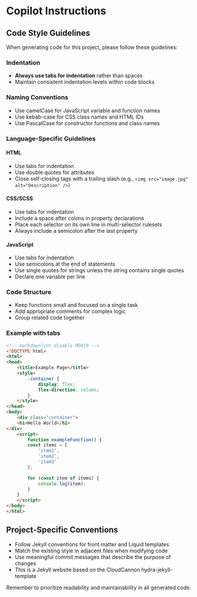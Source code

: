 # Copilot Instructions

## Code Style Guidelines

When generating code for this project, please follow these guidelines:

### Indentation

- **Always use tabs for indentation** rather than spaces
- Maintain consistent indentation levels within code blocks

### Naming Conventions

- Use camelCase for JavaScript variable and function names
- Use kebab-case for CSS class names and HTML IDs
- Use PascalCase for constructor functions and class names

### Language-Specific Guidelines

#### HTML

- Use tabs for indentation
- Use double quotes for attributes
- Close self-closing tags with a trailing slash (e.g., `<img src="image.jpg" alt="Description" />`)

#### CSS/SCSS

- Use tabs for indentation
- Include a space after colons in property declarations
- Place each selector on its own line in multi-selector rulesets
- Always include a semicolon after the last property

#### JavaScript

- Use tabs for indentation
- Use semicolons at the end of statements
- Use single quotes for strings unless the string contains single quotes
- Declare one variable per line

### Code Structure

- Keep functions small and focused on a single task
- Add appropriate comments for complex logic
- Group related code together

### Example with tabs

```html
<!-- markdownlint-disable MD010 -->
<!DOCTYPE html>
<html>
<head>
	<title>Example Page</title>
	<style>
		.container {
			display: flex;
			flex-direction: column;
		}
	</style>
</head>
<body>
	<div class="container">
	<h1>Hello World</h1>
</div>
	<script>
		function exampleFunction() {
		const items = [
			'item1',
			'item2',
			'item3'
		];

		for (const item of items) {
			console.log(item);
		}
	}
	</script>
</body>
</html>
```

## Project-Specific Conventions

- Follow Jekyll conventions for front matter and Liquid templates
- Match the existing style in adjacent files when modifying code
- Use meaningful commit messages that describe the purpose of changes
- This is a Jekyll website based on the CloudCannon hydra-jekyll-template

Remember to prioritize readability and maintainability in all generated code.
